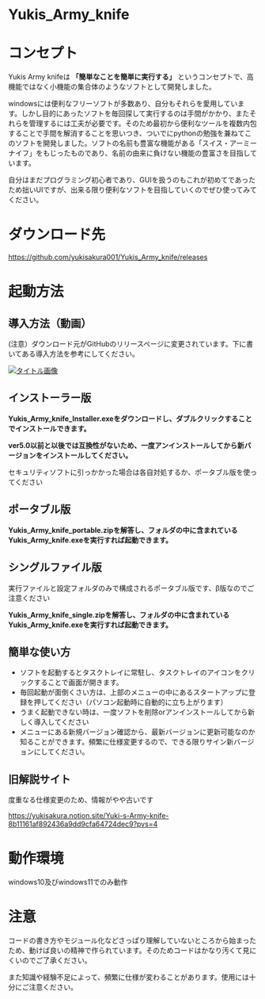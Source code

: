 # Yukis_Army_knife

# コンセプト

Yukis Army knifeは **「簡単なことを簡単に実行する」** というコンセプトで、高機能ではなく小機能の集合体のようなソフトとして開発しました。

windowsには便利なフリーソフトが多数あり、自分もそれらを愛用しています。しかし目的にあったソフトを毎回探して実行するのは手間がかかり、またそれらを管理するには工夫が必要です。そのため最初から便利なツールを複数内包することで手間を解消することを思いつき、ついでにpythonの勉強を兼ねてこのソフトを開発しました。ソフトの名前も豊富な機能がある「スイス・アーミーナイフ」をもじったものであり、名前の由来に負けない機能の豊富さを目指しています。

自分はまだプログラミング初心者であり、GUIを扱うのもこれが初めてであったため拙いUIですが、出来る限り便利なソフトを目指していくのでぜひ使ってみてください。


# ダウンロード先

https://github.com/yukisakura001/Yukis_Army_knife/releases



# 起動方法

## 導入方法（動画）
(注意）ダウンロード元がGitHubのリリースページに変更されています。下に書いてある導入方法を参考にしてください。

[![タイトル画像](https://img.youtube.com/vi/JaMv4i3zlFk/0.jpg)](https://www.youtube.com/watch?v=JaMv4i3zlFk)

## インストーラー版

**Yukis_Army_knife_Installer.exeをダウンロードし、ダブルクリックすることでインストールできます。**

**ver5.0以前と以後では互換性がないため、一度アンインストールしてから新バージョンをインストールしてください。**

セキュリティソフトに引っかかった場合は各自対処するか、ポータブル版を使ってください



## ポータブル版

**Yukis_Army_knife_portable.zipを解答し、フォルダの中に含まれているYukis_Army_knife.exeを実行すれば起動できます。**

## シングルファイル版
実行ファイルと設定フォルダのみで構成されるポータブル版です、β版なのでご注意ください

**Yukis_Army_knife_single.zipを解答し、フォルダの中に含まれているYukis_Army_knife.exeを実行すれば起動できます。**



## 簡単な使い方

- ソフトを起動するとタスクトレイに常駐し、タスクトレイのアイコンをクリックすることで画面が開きます。
- 毎回起動が面倒くさい方は、上部のメニューの中にあるスタートアップに登録を押してください（パソコン起動時に自動的に立ち上がります）
- うまく起動できない時は、一度ソフトを削除orアンインストールしてから新しく導入してください
- メニューにある新規バージョン確認から、最新バージョンに更新可能なのか知ることができます。頻繁に仕様変更するので、できる限りサイン新バージョンにしてください。



## 旧解説サイト

度重なる仕様変更のため、情報がやや古いです

https://yukisakura.notion.site/Yuki-s-Army-knife-8b11161af892436a9dd9cfa64724dec9?pvs=4



# 動作環境

windows10及びwindows11でのみ動作




# 注意

コードの書き方やモジュール化などさっぱり理解していないところから始まったため、動けば良いの精神で作られています。そのためコードはかなり汚くて見にくいのでご了承ください。

また知識や経験不足によって、頻繁に仕様が変わることがあります。使用には十分にご注意ください。

